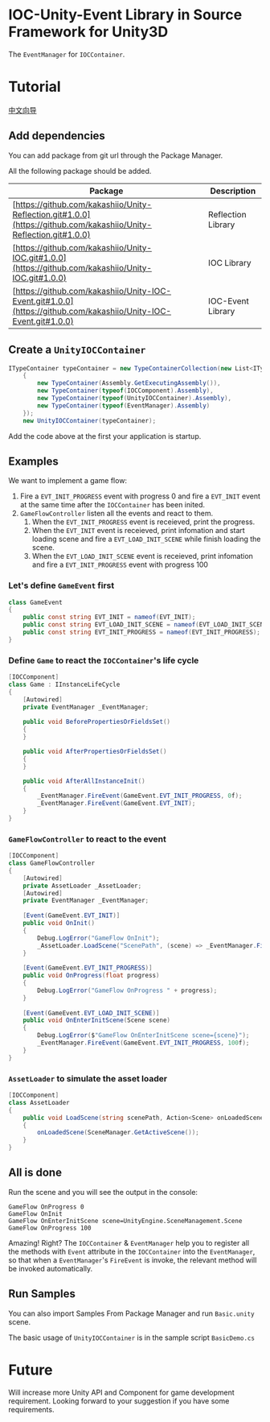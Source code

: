 # IOC-Unity-Event Library in Source Framework for Unity3D

The `EventManager` for `IOCContainer`.

# Tutorial

[中文向导](https://unity3d.io/2022/05/10/Unity-IOC-Event/)

## Add dependencies

You can add package from git url through the Package Manager.

All the following package should be added.

|Package|Description|
|--|--|
|[https://github.com/kakashiio/Unity-Reflection.git#1.0.0](https://github.com/kakashiio/Unity-Reflection.git#1.0.0)|Reflection Library|
|[https://github.com/kakashiio/Unity-IOC.git#1.0.0](https://github.com/kakashiio/Unity-IOC.git#1.0.0)|IOC Library|
|[https://github.com/kakashiio/Unity-IOC-Event.git#1.0.0](https://github.com/kakashiio/Unity-IOC-Event.git#1.0.0)|IOC-Event Library|

## Create a `UnityIOCContainer` 

```csharp
ITypeContainer typeContainer = new TypeContainerCollection(new List<ITypeContainer>
    {
        new TypeContainer(Assembly.GetExecutingAssembly()),
        new TypeContainer(typeof(IOCComponent).Assembly),
        new TypeContainer(typeof(UnityIOCContainer).Assembly),
        new TypeContainer(typeof(EventManager).Assembly)
    });
    new UnityIOCContainer(typeContainer);
```

Add the code above at the first your application is startup.

## Examples

We want to implement a game flow:

1. Fire a `EVT_INIT_PROGRESS` event with progress 0 and fire a `EVT_INIT` event at the same time after the `IOCContainer` has been inited.
2. `GameFlowController` listen all the events and react to them. 
    1. When the `EVT_INIT_PROGRESS` event is receieved, print the progress.
    2. When the `EVT_INIT` event is receieved, print infomation and start loading scene and fire a `EVT_LOAD_INIT_SCENE` while finish loading the scene.
    3. When the `EVT_LOAD_INIT_SCENE` event is receieved, print infomation and fire a `EVT_INIT_PROGRESS` event with progress 100

### Let's define `GameEvent` first

```csharp
class GameEvent
{
    public const string EVT_INIT = nameof(EVT_INIT);
    public const string EVT_LOAD_INIT_SCENE = nameof(EVT_LOAD_INIT_SCENE);
    public const string EVT_INIT_PROGRESS = nameof(EVT_INIT_PROGRESS);
}
```

### Define `Game` to react the `IOCContainer`'s life cycle

```csharp
[IOCComponent]
class Game : IInstanceLifeCycle
{
    [Autowired]
    private EventManager _EventManager;
    
    public void BeforePropertiesOrFieldsSet()
    {
    }

    public void AfterPropertiesOrFieldsSet()
    {
    }

    public void AfterAllInstanceInit()
    {
        _EventManager.FireEvent(GameEvent.EVT_INIT_PROGRESS, 0f);
        _EventManager.FireEvent(GameEvent.EVT_INIT);
    }
}
```

### `GameFlowController` to react to the event

```csharp
[IOCComponent]
class GameFlowController
{
    [Autowired]
    private AssetLoader _AssetLoader;
    [Autowired]
    private EventManager _EventManager;
    
    [Event(GameEvent.EVT_INIT)]
    public void OnInit()
    {
        Debug.LogError("GameFlow OnInit");
        _AssetLoader.LoadScene("ScenePath", (scene) => _EventManager.FireEvent(GameEvent.EVT_LOAD_INIT_SCENE, scene));
    }
    
    [Event(GameEvent.EVT_INIT_PROGRESS)]
    public void OnProgress(float progress)
    {
        Debug.LogError("GameFlow OnProgress " + progress);
    }
    
    [Event(GameEvent.EVT_LOAD_INIT_SCENE)]
    public void OnEnterInitScene(Scene scene)
    {
        Debug.LogError($"GameFlow OnEnterInitScene scene={scene}");
        _EventManager.FireEvent(GameEvent.EVT_INIT_PROGRESS, 100f);
    }
}
```

### `AssetLoader` to simulate the asset loader

```csharp
[IOCComponent]
class AssetLoader
{
    public void LoadScene(string scenePath, Action<Scene> onLoadedScene)
    {
        onLoadedScene(SceneManager.GetActiveScene());
    }
}
```

## All is done

Run the scene and you will see the output in the console:

```
GameFlow OnProgress 0
GameFlow OnInit
GameFlow OnEnterInitScene scene=UnityEngine.SceneManagement.Scene
GameFlow OnProgress 100
```

Amazing! Right? The `IOCContainer` & `EventManager` help you to register all the methods with `Event` attribute in the `IOCContainer` into the `EventManager`, so that when a `EventManager`'s `FireEvent` is invoke, the relevant method will be invoked automatically.

## Run Samples

You can also import Samples From Package Manager and run `Basic.unity` scene.

The basic usage of `UnityIOCContainer` is in the sample script `BasicDemo.cs`

# Future

Will increase more Unity API and Component for game development requirement. Looking forward to your suggestion if you have some requirements.
